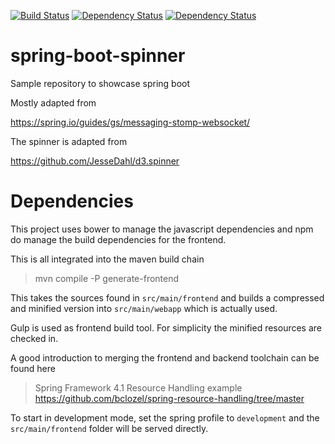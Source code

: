 [![Build Status](https://travis-ci.org/jkirsch/spring-boot-spinner.svg)](https://travis-ci.org/jkirsch/spring-boot-spinner)
[![Dependency Status](https://gemnasium.com/jkirsch/spring-boot-spinner.svg)](https://gemnasium.com/jkirsch/spring-boot-spinner)
[![Dependency Status](https://www.versioneye.com/user/projects/558ef57f316338001e000160/badge.svg?style=flat)](https://www.versioneye.com/user/projects/558ef57f316338001e000160)

# spring-boot-spinner
Sample repository to showcase spring boot

Mostly adapted from

https://spring.io/guides/gs/messaging-stomp-websocket/

The spinner is adapted from

https://github.com/JesseDahl/d3.spinner

# Dependencies

This project uses bower to manage the javascript dependencies
and npm do manage the build dependencies for the frontend.

This is all integrated into the maven build chain

> mvn compile -P generate-frontend

This takes the sources found in `src/main/frontend`
and builds a compressed and minified version into `src/main/webapp`
which is actually used.

Gulp is used as frontend build tool. For simplicity the minified resources are checked in.

A good introduction to merging the frontend and backend toolchain can be found here

> Spring Framework 4.1 Resource Handling example
> https://github.com/bclozel/spring-resource-handling/tree/master

To start in development mode, set the spring profile to `development` and
the `src/main/frontend` folder will be served directly.

